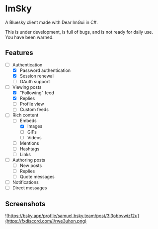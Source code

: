 ﻿# ImSky

A Bluesky client made with Dear ImGui in C#.

This is under development, is full of bugs, and is not ready for daily use. You have been warned.

## Features

- [ ] Authentication
  - [x] Password authentication
  - [x] Session renewal
  - [ ] OAuth support
- [ ] Viewing posts
  - [x] "Following" feed
  - [x] Replies
  - [ ] Profile view
  - [ ] Custom feeds
- [ ] Rich content
  - [ ] Embeds
    - [x] Images
    - [ ] GIFs
    - [ ] Videos
  - [ ] Mentions
  - [ ] Hashtags
  - [ ] Links
- [ ] Authoring posts
  - [ ] New posts
  - [ ] Replies
  - [ ] Quote messages
- [ ] Notifications
- [ ] Direct messages

## Screenshots

![https://bsky.app/profile/samuel.bsky.team/post/3l3obbvwizf2u](https://fxdiscord.com/i/rwe3uhon.png)
